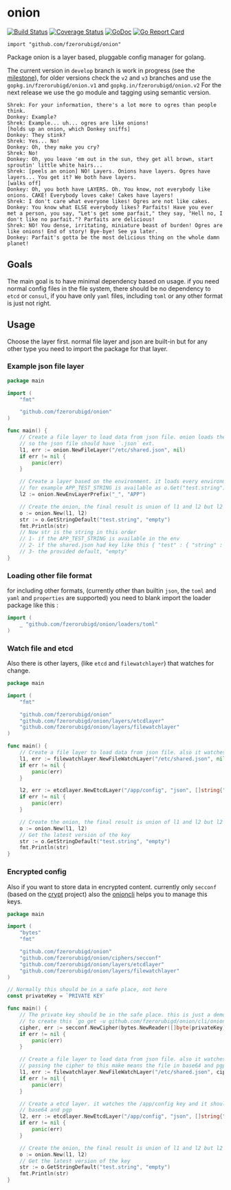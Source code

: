# onion

[![Build Status](https://travis-ci.org/fzerorubigd/onion.svg)](https://travis-ci.org/fzerorubigd/onion)
[![Coverage Status](https://coveralls.io/repos/fzerorubigd/onion/badge.svg?branch=develop&service=github)](https://coveralls.io/github/fzerorubigd/onion?branch=master)
[![GoDoc](https://godoc.org/github.com/fzerorubigd/onion?status.svg)](https://godoc.org/github.com/fzerorubigd/onion)
[![Go Report Card](https://goreportcard.com/badge/github.com/fzerorubigd/onion)](https://goreportcard.com/report/github.com/fzerorubigd/onion)

    import "github.com/fzerorubigd/onion"

Package onion is a layer based, pluggable config manager for golang.

The current version in `develop` branch is work in progress (see the [milestone](https://github.com/fzerorubigd/onion/milestone/1)), for older versions check the `v2` and `v3` branches and use the `gopkg.in/fzerorubigd/onion.v1` and `gopkg.in/fzerorubigd/onion.v2`
For the next release we use the go module and tagging using semantic version.

```
Shrek: For your information, there's a lot more to ogres than people think.
Donkey: Example?
Shrek: Example... uh... ogres are like onions! 
[holds up an onion, which Donkey sniffs] 
Donkey: They stink? 
Shrek: Yes... No! 
Donkey: Oh, they make you cry? 
Shrek: No! 
Donkey: Oh, you leave 'em out in the sun, they get all brown, start sproutin' little white hairs...
Shrek: [peels an onion] NO! Layers. Onions have layers. Ogres have layers... You get it? We both have layers.
[walks off]
Donkey: Oh, you both have LAYERS. Oh. You know, not everybody like onions. CAKE! Everybody loves cake! Cakes have layers!
Shrek: I don't care what everyone likes! Ogres are not like cakes.
Donkey: You know what ELSE everybody likes? Parfaits! Have you ever met a person, you say, "Let's get some parfait," they say, "Hell no, I don't like no parfait."? Parfaits are delicious!
Shrek: NO! You dense, irritating, miniature beast of burden! Ogres are like onions! End of story! Bye-bye! See ya later.
Donkey: Parfait's gotta be the most delicious thing on the whole damn planet! 
```
## Goals 

The main goal is to have minimal dependency based on usage. if you need normal config files in the file system, 
there should be no dependency to `etcd` or `consul`, if you have only `yaml` files, including `toml` or any other format 
is just not right.

## Usage 

Choose the layer first. normal file layer and json are built-in but for any other type 
you need to import the package for that layer. 

### Example json file layer 

```go
package main

import (
	"fmt"

	"github.com/fzerorubigd/onion"
)

func main() {
	// Create a file layer to load data from json file. onion loads the file based on the extension.
	// so the json file should have `.json` ext.
	l1, err := onion.NewFileLayer("/etc/shared.json", nil)
	if err != nil {
		panic(err)
	}

	// Create a layer based on the environment. it loads every environment with APP_ prefix
	// for example APP_TEST_STRING is available as o.Get("test.string")
	l2 := onion.NewEnvLayerPrefix("_", "APP")

	// Create the onion, the final result is union of l1 and l2 but l2 overwrite l1.
	o := onion.New(l1, l2)
	str := o.GetStringDefault("test.string", "empty")
	fmt.Println(str)
	// Now str is the string in this order
	// 1- if the APP_TEST_STRING is available in the env
	// 2- if the shared.json had key like this { "test" : { "string" : "value" }} then the str is "value"
	// 3- the provided default, "empty"
}
```

### Loading other file format 

for including other formats, (currently other than builtin `json`, the `toml` and `yaml` and `properties` are supported) you need to blank import the 
loader package like this : 
```go 
import (
    _ "github.com/fzerorubigd/onion/loaders/toml"
)
``` 

### Watch file and etcd

Also there is other layers, (like `etcd` and `filewatchlayer`) that watches for change. 

```go
package main

import (
	"fmt"

	"github.com/fzerorubigd/onion"
	"github.com/fzerorubigd/onion/layers/etcdlayer"
	"github.com/fzerorubigd/onion/layers/filewatchlayer"
)

func main() {
	// Create a file layer to load data from json file. also it watches for change in the file
	l1, err := filewatchlayer.NewFileWatchLayer("/etc/shared.json", nil)
	if err != nil {
		panic(err)
	}

	l2, err := etcdlayer.NewEtcdLayer("/app/config", "json", []string{"http://127.0.0.1:2379"}, nil)
	if err != nil {
		panic(err)
	}

	// Create the onion, the final result is union of l1 and l2 but l2 overwrite l1.
	o := onion.New(l1, l2)
	// Get the latest version of the key 
	str := o.GetStringDefault("test.string", "empty")
	fmt.Println(str)
}
```

### Encrypted config 

Also if you want to store data in encrypted content. currently only `secconf` (based on the [crypt](https://github.com/xordataexchange/crypt) project)
also the [onioncli](https://github.com/fzerorubigd/onion/tree/develop/cli/onioncli) helps you to manage this keys. 

```go
package main

import (
	"bytes"
	"fmt"

	"github.com/fzerorubigd/onion"
	"github.com/fzerorubigd/onion/ciphers/secconf"
	"github.com/fzerorubigd/onion/layers/etcdlayer"
	"github.com/fzerorubigd/onion/layers/filewatchlayer"
)

// Normally this should be in a safe place, not here
const privateKey = `PRIVATE KEY`

func main() {
	// The private key should be in the safe place. this is just a demo, also there is a cli tool
	// to create this `go get -u github.com/fzerorubigd/onion/cli/onioncli`
	cipher, err := secconf.NewCipher(bytes.NewReader([]byte(privateKey)))
	if err != nil {
		panic(err)
	}

	// Create a file layer to load data from json file. also it watches for change in the file
	// passing the cipher to this make means the file in base64 and pgp encrypted
	l1, err := filewatchlayer.NewFileWatchLayer("/etc/shared.json", cipher)
	if err != nil {
		panic(err)
	}

	// Create a etcd layer. it watches the /app/config key and it should be json file encoded with
	// base64 and pgp
	l2, err := etcdlayer.NewEtcdLayer("/app/config", "json", []string{"http://127.0.0.1:2379"}, cipher)
	if err != nil {
		panic(err)
	}

	// Create the onion, the final result is union of l1 and l2 but l2 overwrite l1.
	o := onion.New(l1, l2)
	// Get the latest version of the key
	str := o.GetStringDefault("test.string", "empty")
	fmt.Println(str)
}
```
